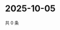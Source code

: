 # 2025-10-05

共 0 条

<!-- BEGIN ZHIHUQUESTIONS -->
<!-- 最后更新时间 Sun Oct 05 2025 02:14:00 GMT+0800 (China Standard Time) -->

<!-- END ZHIHUQUESTIONS -->
